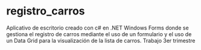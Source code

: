 # registro_carros
Aplicativo de escritorio creado con c# en .NET Windows Forms donde se gestiona el registro de carros mediante el uso de un formulario y el uso de un Data Grid para la visualización de la lista de carros. Trabajo 3er trimestre
